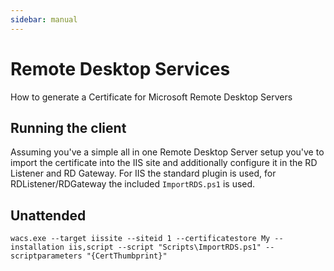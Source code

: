 ```yaml
---
sidebar: manual
---
```


# Remote Desktop Services
How to generate a Certificate for Microsoft Remote Desktop Servers

## Running the client
Assuming you've a simple all in one Remote Desktop Server setup you've to import 
the certificate into the IIS site and additionally configure it in the RD Listener 
and RD Gateway. For IIS the standard plugin is used, for RDListener/RDGateway 
the included `ImportRDS.ps1` is used.

## Unattended
`wacs.exe --target iissite --siteid 1 --certificatestore My --installation iis,script --script "Scripts\ImportRDS.ps1" --scriptparameters "{CertThumbprint}"`